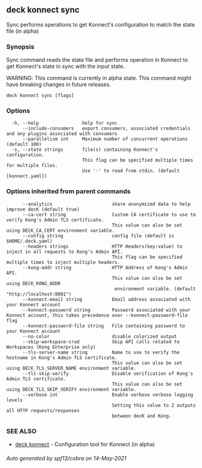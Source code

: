 ## deck konnect sync

Sync performs operations to get Konnect's configuration to match the state file (in alpha)

### Synopsis

Sync command reads the state file and performs operation in Konnect
to get Konnect's state in sync with the input state.

WARNING: This command is currently in alpha state. This command
might have breaking changes in future releases.

```
deck konnect sync [flags]
```

### Options

```
  -h, --help                help for sync
      --include-consumers   export consumers, associated credentials and any plugins associated with consumers
      --parallelism int     Maximum number of concurrent operations (default 100)
  -s, --state strings       file(s) containing Konnect's configuration.
                            This flag can be specified multiple times for multiple files.
                            Use '-' to read from stdin. (default [konnect.yaml])
```

### Options inherited from parent commands

```
      --analytics                      share anonymized data to help improve decK (default true)
      --ca-cert string                 Custom CA certificate to use to verify Kong's Admin TLS certificate.
                                       This value can also be set using DECK_CA_CERT environment variable.
      --config string                  config file (default is $HOME/.deck.yaml)
      --headers strings                HTTP Headers(key:value) to inject in all requests to Kong's Admin API.
                                       This flag can be specified multiple times to inject multiple headers.
      --kong-addr string               HTTP Address of Kong's Admin API.
                                       This value can also be set using DECK_KONG_ADDR
                                        environment variable. (default "http://localhost:8001")
      --konnect-email string           Email address associated with your Konnect account
      --konnect-password string        Password associated with your Konnect account, this takes precedence over --konnect-password-file flag
      --konnect-password-file string   File containing password to your Konnect account
      --no-color                       disable colorized output
      --skip-workspace-crud            Skip API calls related to Workspaces (Kong Enterprise only)
      --tls-server-name string         Name to use to verify the hostname in Kong's Admin TLS certificate.
                                       This value can also be set using DECK_TLS_SERVER_NAME environment variable.
      --tls-skip-verify                Disable verification of Kong's Admin TLS certificate.
                                       This value can also be set using DECK_TLS_SKIP_VERIFY environment variable.
      --verbose int                    Enable verbose verbose logging levels
                                       Setting this value to 2 outputs all HTTP requests/responses
                                       between decK and Kong.
```

### SEE ALSO

* [deck konnect](deck_konnect.md)	 - Configuration tool for Konnect (in alpha)

###### Auto generated by spf13/cobra on 14-May-2021
